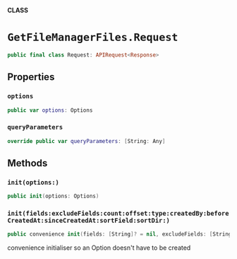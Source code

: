 **CLASS**

# `GetFileManagerFiles.Request`

```swift
public final class Request: APIRequest<Response>
```

## Properties
### `options`

```swift
public var options: Options
```

### `queryParameters`

```swift
override public var queryParameters: [String: Any]
```

## Methods
### `init(options:)`

```swift
public init(options: Options)
```

### `init(fields:excludeFields:count:offset:type:createdBy:beforeCreatedAt:sinceCreatedAt:sortField:sortDir:)`

```swift
public convenience init(fields: [String]? = nil, excludeFields: [String]? = nil, count: Int? = nil, offset: Int? = nil, type: String? = nil, createdBy: String? = nil, beforeCreatedAt: String? = nil, sinceCreatedAt: String? = nil, sortField: SortField? = nil, sortDir: SortDir? = nil)
```

convenience initialiser so an Option doesn't have to be created
